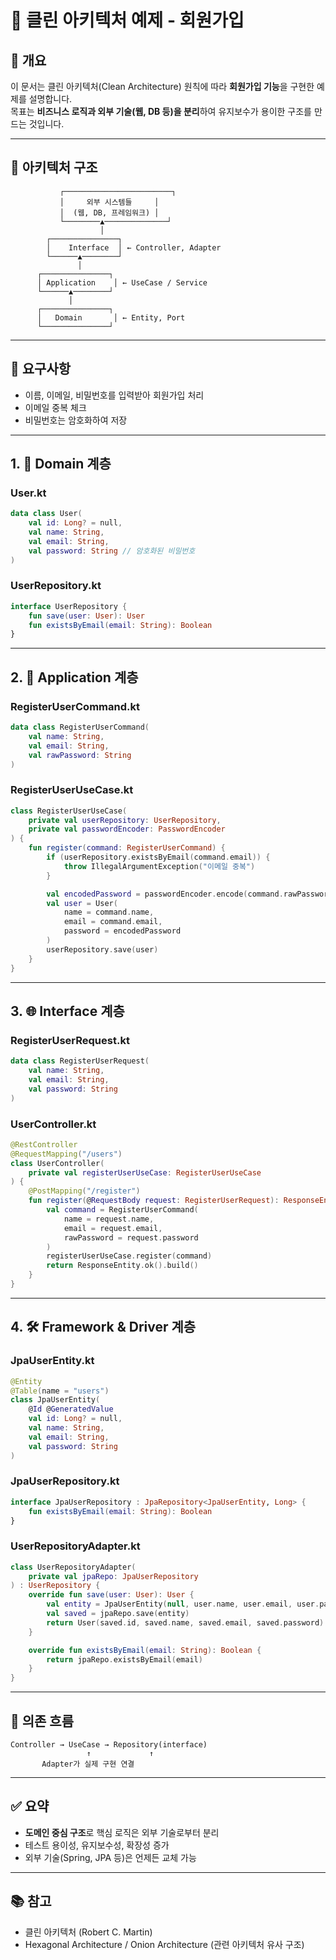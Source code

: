 
# 🧼 클린 아키텍처 예제 - 회원가입

## 📌 개요

이 문서는 클린 아키텍처(Clean Architecture) 원칙에 따라 **회원가입 기능**을 구현한 예제를 설명합니다.  
목표는 **비즈니스 로직과 외부 기술(웹, DB 등)을 분리**하여 유지보수가 용이한 구조를 만드는 것입니다.

---

## 🧱 아키텍처 구조

```
           ┌────────────────────────┐
           │     외부 시스템들     │
           │  (웹, DB, 프레임워크) │
           └────────▲──────────────┘
                    │
        ┌───────────────┐
        │    Interface  │ ← Controller, Adapter
        └──────▲────────┘
               │
      ┌───────────────┐
      │ Application    │ ← UseCase / Service
      └──────▲────────┘
             │
      ┌───────────────┐
      │   Domain       │ ← Entity, Port
      └───────────────┘
```

---

## 📝 요구사항

- 이름, 이메일, 비밀번호를 입력받아 회원가입 처리
- 이메일 중복 체크
- 비밀번호는 암호화하여 저장

---

## 1. 🧩 Domain 계층

### User.kt

```kotlin
data class User(
    val id: Long? = null,
    val name: String,
    val email: String,
    val password: String // 암호화된 비밀번호
)
```

### UserRepository.kt

```kotlin
interface UserRepository {
    fun save(user: User): User
    fun existsByEmail(email: String): Boolean
}
```

---

## 2. 🧠 Application 계층

### RegisterUserCommand.kt

```kotlin
data class RegisterUserCommand(
    val name: String,
    val email: String,
    val rawPassword: String
)
```

### RegisterUserUseCase.kt

```kotlin
class RegisterUserUseCase(
    private val userRepository: UserRepository,
    private val passwordEncoder: PasswordEncoder
) {
    fun register(command: RegisterUserCommand) {
        if (userRepository.existsByEmail(command.email)) {
            throw IllegalArgumentException("이메일 중복")
        }

        val encodedPassword = passwordEncoder.encode(command.rawPassword)
        val user = User(
            name = command.name,
            email = command.email,
            password = encodedPassword
        )
        userRepository.save(user)
    }
}
```

---

## 3. 🌐 Interface 계층

### RegisterUserRequest.kt

```kotlin
data class RegisterUserRequest(
    val name: String,
    val email: String,
    val password: String
)
```

### UserController.kt

```kotlin
@RestController
@RequestMapping("/users")
class UserController(
    private val registerUserUseCase: RegisterUserUseCase
) {
    @PostMapping("/register")
    fun register(@RequestBody request: RegisterUserRequest): ResponseEntity<Void> {
        val command = RegisterUserCommand(
            name = request.name,
            email = request.email,
            rawPassword = request.password
        )
        registerUserUseCase.register(command)
        return ResponseEntity.ok().build()
    }
}
```

---

## 4. 🛠️ Framework & Driver 계층

### JpaUserEntity.kt

```kotlin
@Entity
@Table(name = "users")
class JpaUserEntity(
    @Id @GeneratedValue
    val id: Long? = null,
    val name: String,
    val email: String,
    val password: String
)
```

### JpaUserRepository.kt

```kotlin
interface JpaUserRepository : JpaRepository<JpaUserEntity, Long> {
    fun existsByEmail(email: String): Boolean
}
```

### UserRepositoryAdapter.kt

```kotlin
class UserRepositoryAdapter(
    private val jpaRepo: JpaUserRepository
) : UserRepository {
    override fun save(user: User): User {
        val entity = JpaUserEntity(null, user.name, user.email, user.password)
        val saved = jpaRepo.save(entity)
        return User(saved.id, saved.name, saved.email, saved.password)
    }

    override fun existsByEmail(email: String): Boolean {
        return jpaRepo.existsByEmail(email)
    }
}
```

---

## 🔁 의존 흐름

```
Controller → UseCase → Repository(interface)  
                 ↑             ↑
       Adapter가 실제 구현 연결
```

---

## ✅ 요약

- **도메인 중심 구조**로 핵심 로직은 외부 기술로부터 분리
- 테스트 용이성, 유지보수성, 확장성 증가
- 외부 기술(Spring, JPA 등)은 언제든 교체 가능

---

## 📚 참고

- 클린 아키텍처 (Robert C. Martin)
- Hexagonal Architecture / Onion Architecture (관련 아키텍처 유사 구조)
